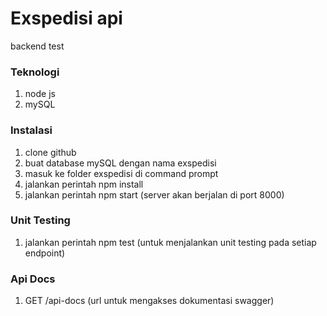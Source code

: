 # Exspedisi api
backend test

### Teknologi
1. node js
2. mySQL

### Instalasi
1. clone github
2. buat database mySQL dengan nama exspedisi
3. masuk ke folder exspedisi di command prompt
4. jalankan perintah npm install 
5. jalankan perintah npm start (server akan berjalan di port 8000)

### Unit Testing
1. jalankan perintah npm test (untuk menjalankan unit testing pada setiap endpoint)

### Api Docs
1. GET /api-docs (url untuk mengakses dokumentasi swagger)
